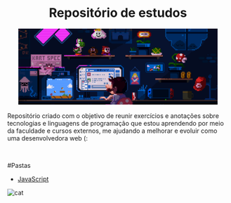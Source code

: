 <h1 align="center"> Repositório de estudos </h1>

<p align="center">
  <img alt="mario no computador" src="https://github.com/fernandadiasm/study/blob/main/public/home.gif" width="90%">
</p>

<p> Repositório criado com o objetivo de reunir exercícios e anotações sobre tecnologias e linguagens de programação que estou aprendendo por meio da faculdade e cursos externos, me ajudando a melhorar e evoluir como uma desenvolvedora web (:</p>
<br>

#Pastas
- [JavaScript](javascript)


![cat](https://raw.githubusercontent.com/catppuccin/catppuccin/main/assets/footers/gray0_ctp_on_line.svg?sanitize=true)